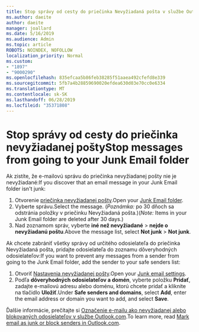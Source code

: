 ```yaml
---
title: Stop správy od cesty do priečinka Nevyžiadaná pošta v službe Outlook.com
ms.author: daeite
author: daeite
manager: joallard
ms.date: 5/16/2019
ms.audience: Admin
ms.topic: article
ROBOTS: NOINDEX, NOFOLLOW
localization_priority: Normal
ms.custom:
- "1897"
- "9000290"
ms.openlocfilehash: 835efcaa5b86feb38285f51aaea492cfefd8e339
ms.sourcegitcommit: 5fb7a4b28859690020efdea630d03e70cc0e6334
ms.translationtype: MT
ms.contentlocale: sk-SK
ms.lasthandoff: 06/28/2019
ms.locfileid: "35371808"
---
```

# <a name="stop-messages-from-going-to-your-junk-email-folder"></a><span data-ttu-id="f8f7a-102">Stop správy od cesty do priečinka nevyžiadanej pošty</span><span class="sxs-lookup"><span data-stu-id="f8f7a-102">Stop messages from going to your Junk Email folder</span></span>

<span data-ttu-id="f8f7a-103">Ak zistíte, že e-mailovú správu do priečinka nevyžiadanej pošty nie je nevyžiadané:</span><span class="sxs-lookup"><span data-stu-id="f8f7a-103">If you discover that an email message in your Junk Email folder isn't junk:</span></span>

1. <span data-ttu-id="f8f7a-104">Otvorenie [priečinka nevyžiadanej pošty](https://outlook.live.com/mail/junkemail).</span><span class="sxs-lookup"><span data-stu-id="f8f7a-104">Open your [Junk Email folder](https://outlook.live.com/mail/junkemail).</span></span>
1. <span data-ttu-id="f8f7a-105">Vyberte správu.</span><span class="sxs-lookup"><span data-stu-id="f8f7a-105">Select the message.</span></span> <span data-ttu-id="f8f7a-106">(*Poznámka:* po 30 dňoch sa odstránia položky v priečinku Nevyžiadaná pošta.)</span><span class="sxs-lookup"><span data-stu-id="f8f7a-106">(*Note:* Items in your Junk Email folder are deleted after 30 days.)</span></span>
1. <span data-ttu-id="f8f7a-107">Nad zoznamom správ, vyberte **iné než nevyžiadané** > **nejde o nevyžiadanú poštu**.</span><span class="sxs-lookup"><span data-stu-id="f8f7a-107">Above the message list, select **Not junk** > **Not junk**.</span></span>

<span data-ttu-id="f8f7a-108">Ak chcete zabrániť všetky správy od určitého odosielateľa do priečinka Nevyžiadaná pošta, pridajte odosielateľa do zoznamu dôveryhodných odosielateľov:</span><span class="sxs-lookup"><span data-stu-id="f8f7a-108">If you want to prevent any messages from a sender from going to the Junk Email folder, add the sender to your safe senders list:</span></span>

1. <span data-ttu-id="f8f7a-109">Otvoriť [Nastavenia nevyžiadanej pošty](https://go.microsoft.com/fwlink/?linkid=2035804).</span><span class="sxs-lookup"><span data-stu-id="f8f7a-109">Open your [Junk email settings](https://go.microsoft.com/fwlink/?linkid=2035804).</span></span>
1. <span data-ttu-id="f8f7a-110">Podľa **dôveryhodných odosielateľov a domén**, vyberte položku **Pridať**, zadajte e-mailovú adresu alebo doménu, ktorú chcete pridať a kliknite na tlačidlo **Uložiť**.</span><span class="sxs-lookup"><span data-stu-id="f8f7a-110">Under **Safe senders and domains**, select **Add**, enter the email address or domain you want to add, and select **Save**.</span></span>

<span data-ttu-id="f8f7a-111">Ďalšie informácie, prečítajte si [Označenie e-mailu ako nevyžiadanej alebo blokovaných odosielateľov v službe Outlook.com](https://support.office.com/article/a3ece97b-82f8-4a5e-9ac3-e92fa6427ae4).</span><span class="sxs-lookup"><span data-stu-id="f8f7a-111">To learn more, read [Mark email as junk or block senders in Outlook.com](https://support.office.com/article/a3ece97b-82f8-4a5e-9ac3-e92fa6427ae4).</span></span>
